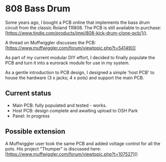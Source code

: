 # 808 Bass Drum

Some years ago, I bought a PCB online that implements the bass drum circuit from the classic Roland TR808. The PCB is still available to purchase: [https://www.tindie.com/products/jmej/808-kick-drum-clone-pcb/]().

A thread on Muffwiggler discusses the PCB: [https://www.muffwiggler.com/forum/viewtopic.php?t=54149]()

As part of my current modular DIY effort, I decided to finally populate the PCB and turn it into a eurorack module for use in my system. 

As a gentle introduction to PCB design, I designed a simple 'host PCB' to house the hardware (3 x jacks; 4 x pots) and support the main PCB.

## Current status

* Main PCB: fully populated and tested - works.
* Host PCB: design complete and awaiting upload to OSH Park
* Panel: In progress

## Possible extension

A Muffwiggler user took the same PCB and added voltage control for all the pots. His project "Thumper" is discussed here: [https://www.muffwiggler.com/forum/viewtopic.php?t=107527]()